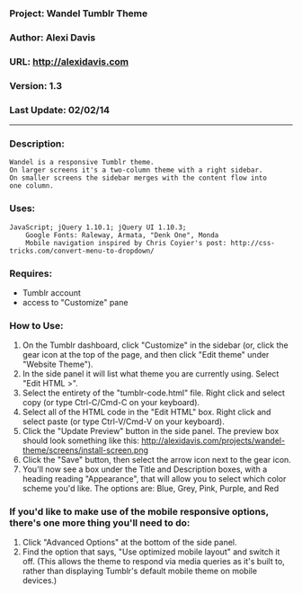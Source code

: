 ### Project: Wandel Tumblr Theme
### Author: Alexi Davis
### URL: http://alexidavis.com
### Version: 1.3
### Last Update: 02/02/14

-----------------------

### Description:
	Wandel is a responsive Tumblr theme.
	On larger screens it's a two-column theme with a right sidebar.
	On smaller screens the sidebar merges with the content flow into
	one column.

### Uses:
	JavaScript; jQuery 1.10.1; jQuery UI 1.10.3;
		Google Fonts: Raleway, Armata, "Denk One", Monda
		Mobile navigation inspired by Chris Coyier's post: http://css-tricks.com/convert-menu-to-dropdown/
		
### Requires:
- Tumblr account
- access to "Customize" pane

### How to Use:
1. On the Tumblr dashboard, click "Customize" in the sidebar
	(or, click the gear icon at the top of the page, and then click "Edit theme" under "Website Theme").
2. In the side panel it will list what theme you are currently using. Select "Edit HTML >".
3. Select the entirety of the "tumblr-code.html" file. Right click and select copy (or type Ctrl-C/Cmd-C on your keyboard).
4. Select all of the HTML code in the "Edit HTML" box. Right click and select paste (or type Ctrl-V/Cmd-V on your keyboard).
5. Click the "Update Preview" button in the side panel. The preview box should look something like this: http://alexidavis.com/projects/wandel-theme/screens/install-screen.png
6. Click the "Save" button, then select the arrow icon next to the gear icon.
7. You'll now see a box under the Title and Description boxes, with a heading reading "Appearance",
	that will allow you to select which color scheme you'd like. The options are: Blue, Grey, Pink, Purple, and Red

### If you'd like to make use of the mobile responsive options, there's one more thing you'll need to do:
1. Click "Advanced Options" at the bottom of the side panel.
2. Find the option that says, "Use optimized mobile layout" and switch it off.
	(This allows the theme to respond via media queries as it's built to, rather than displaying
		Tumblr's default mobile theme on mobile devices.)
